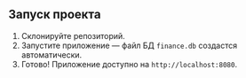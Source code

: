 ## Запуск проекта
1. Склонируйте репозиторий.
2. Запустите приложение — файл БД `finance.db` создастся автоматически.
3. Готово! Приложение доступно на `http://localhost:8080`.
